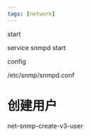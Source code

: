 ```yaml
---
tags: [network]
---
```


start

service snmpd start


config

/etc/snmp/snmpd.conf

# 创建用户
net-snmp-create-v3-user
